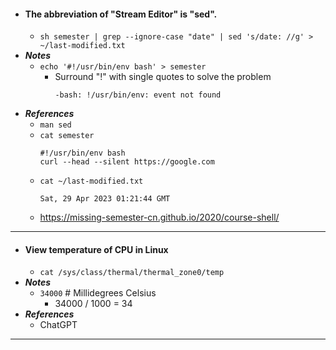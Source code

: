 - #### The abbreviation of "Stream Editor" is "sed".
    - `sh semester | grep --ignore-case "date" | sed 's/date: //g' > ~/last-modified.txt`
- ***Notes***
    - `echo '#!/usr/bin/env bash' > semester`
        - Surround "!" with single quotes to solve the problem
          ```
          -bash: !/usr/bin/env: event not found
          ```
- ***References***
    - `man sed`
    - `cat semester`
      ```
      #!/usr/bin/env bash
      curl --head --silent https://google.com
      ```
    - `cat ~/last-modified.txt`
      ```
      Sat, 29 Apr 2023 01:21:44 GMT
      ```
    - https://missing-semester-cn.github.io/2020/course-shell/
- ---
- #### View temperature of CPU in Linux
    - `cat /sys/class/thermal/thermal_zone0/temp`
- ***Notes***
    - `34000` # Millidegrees Celsius
        - 34000 / 1000 = 34
- ***References***
    - ChatGPT
- ---
